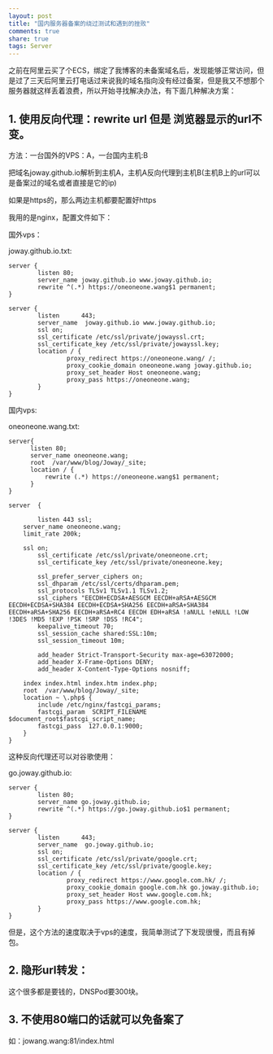 ```yaml
---
layout: post
title: "国内服务器备案的绕过测试和遇到的挫败"
comments: true
share: true
tags: Server
---
```



之前在阿里云买了个ECS，绑定了我博客的未备案域名后，发现能够正常访问，但是过了三天后阿里云打电话过来说我的域名指向没有经过备案，但是我又不想那个服务器就这样丢着浪费，所以开始寻找解决办法，有下面几种解决方案：

## 1.  使用反向代理：rewrite url 但是 浏览器显示的url不变。 ##

方法：一台国外的VPS：A，一台国内主机:B
	
把域名joway.github.io解析到主机A，主机A反向代理到主机B(主机B上的url可以是备案过的域名或者直接是它的ip)

如果是https的，那么两边主机都要配置好https

我用的是nginx，配置文件如下：

国外vps：

joway.github.io.txt:

	server {
	        listen 80;
	        server_name joway.github.io www.joway.github.io;
	        rewrite ^(.*) https://oneoneone.wang$1 permanent;
	}
	
	server {
	        listen      443;
	        server_name  joway.github.io www.joway.github.io;
	        ssl on;
	        ssl_certificate /etc/ssl/private/jowayssl.crt;
	        ssl_certificate_key /etc/ssl/private/jowayssl.key;
	        location / {
	                proxy_redirect https://oneoneone.wang/ /;
	                proxy_cookie_domain oneoneone.wang joway.github.io;
	                proxy_set_header Host oneoneone.wang;
	                proxy_pass https://oneoneone.wang;
	        }
	}

国内vps:

oneoneone.wang.txt:

	server{
	      listen 80;
	      server_name oneoneone.wang;
	      root  /var/www/blog/Joway/_site;
	      location / {
	          rewrite (.*) https://oneoneone.wang$1 permanent;
	      }
	}
	
	server	{
	
	    	listen 443 ssl;
		server_name oneoneone.wang;
		limit_rate 200k;
	
		ssl on;
	    	ssl_certificate /etc/ssl/private/oneoneone.crt;
	    	ssl_certificate_key /etc/ssl/private/oneoneone.key;
	
	        ssl_prefer_server_ciphers on;
	        ssl_dhparam /etc/ssl/certs/dhparam.pem;
	        ssl_protocols TLSv1 TLSv1.1 TLSv1.2;
	        ssl_ciphers "EECDH+ECDSA+AESGCM EECDH+aRSA+AESGCM EECDH+ECDSA+SHA384 EECDH+ECDSA+SHA256 EECDH+aRSA+SHA384 EECDH+aRSA+SHA256 EECDH+aRSA+RC4 EECDH EDH+aRSA !aNULL !eNULL !LOW !3DES !MD5 !EXP !PSK !SRP !DSS !RC4";
	        keepalive_timeout 70;
	        ssl_session_cache shared:SSL:10m;
	        ssl_session_timeout 10m; 
	
	        add_header Strict-Transport-Security max-age=63072000;
	        add_header X-Frame-Options DENY;
	        add_header X-Content-Type-Options nosniff;
	
		index index.html index.htm index.php;
		root  /var/www/blog/Joway/_site;
		location ~ \.php$ {
			include /etc/nginx/fastcgi_params;
			fastcgi_param  SCRIPT_FILENAME    $document_root$fastcgi_script_name;
			fastcgi_pass  127.0.0.1:9000;
		}
	}


这种反向代理还可以对谷歌使用：

go.joway.github.io:

	server {
	        listen 80;
	        server_name go.joway.github.io;
	        rewrite ^(.*) https://go.joway.github.io$1 permanent;
	}
	
	server {
	        listen      443;
	        server_name  go.joway.github.io;
	        ssl on;
	        ssl_certificate /etc/ssl/private/google.crt;
	        ssl_certificate_key /etc/ssl/private/google.key;
	        location / {
	                proxy_redirect https://www.google.com.hk/ /;
	                proxy_cookie_domain google.com.hk go.joway.github.io;
	                proxy_set_header Host www.google.com.hk;
	                proxy_pass https://www.google.com.hk;
	        }
	}

但是，这个方法的速度取决于vps的速度，我简单测试了下发现很慢，而且有掉包。

## 2. 隐形url转发：  ##

这个很多都是要钱的，DNSPod要300块。

## 3. 不使用80端口的话就可以免备案了 ##

如：jowang.wang:81/index.html


